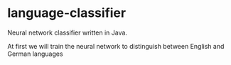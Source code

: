 # language-classifier
Neural network classifier written in Java.

At first we will train the neural network to distinguish between English and German languages
